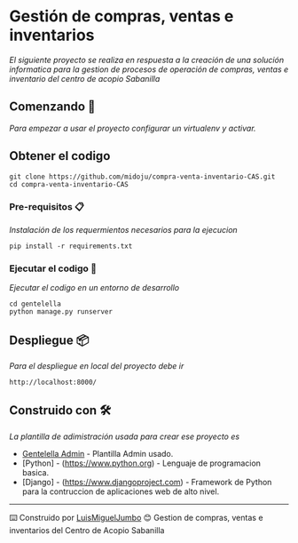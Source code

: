 # Gestión de compras, ventas e inventarios

_El siguiente proyecto se realiza en respuesta a la creación de una solución informatica para la gestion de procesos de operación de compras, ventas e inventario del centro de acopio Sabanilla_

## Comenzando 🚀

_Para empezar a usar el proyecto configurar un virtualenv y activar._
## Obtener el codigo
```
git clone https://github.com/midoju/compra-venta-inventario-CAS.git
cd compra-venta-inventario-CAS
```

### Pre-requisitos 📋

_Instalación de los requermientos necesarios para la ejecucion_

```
pip install -r requirements.txt
```

### Ejecutar el codigo 🔧

_Ejecutar el codigo en un entorno de desarrollo_

```
cd gentelella
python manage.py runserver
```
## Despliegue 📦

_Para el despliegue en local del proyecto debe ir_

```
http://localhost:8000/
```

## Construido con 🛠️

_La plantilla de adimistración usada para crear ese proyecto es_

* [Gentelella Admin](https://github.com/GiriB/django-gentelella) - Plantilla Admin usado.
* [Python] - (https://www.python.org) - Lenguaje de programacion basica.
* [Django] - (https://www.djangoproject.com) - Framework de Python para la contruccion de aplicaciones web de alto nivel.



---
⌨️ Construido por [LuisMiguelJumbo](https://github.com/midoju) 😊
Gestion de compras, ventas e inventarios del Centro de Acopio Sabanilla

